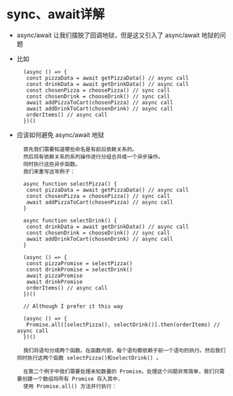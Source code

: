 # sync、await详解 #

- async/await 让我们摆脱了回调地狱，但是这又引入了 async/await 地狱的问题

- 比如

        (async () => {
         const pizzaData = await getPizzaData() // async call
         const drinkData = await getDrinkData() // async call
         const chosenPizza = choosePizza() // sync call
         const chosenDrink = chooseDrink() // sync call
         await addPizzaToCart(chosenPizza) // async call
         await addDrinkToCart(chosenDrink) // async call
         orderItems() // async call
        })()
        
- 应该如何避免 async/await 地狱

        首先我们需要知道哪些命名是有前后依赖关系的。
        然后将有依赖关系的系列操作进行分组合并成一个异步操作。
        同时执行这些异步函数。
        我们来重写这写例子：       
        
        async function selectPizza() {
         const pizzaData = await getPizzaData() // async call
         const chosenPizza = choosePizza() // sync call
         await addPizzaToCart(chosenPizza) // async call
        }

        async function selectDrink() {
         const drinkData = await getDrinkData() // async call
         const chosenDrink = chooseDrink() // sync call
         await addDrinkToCart(chosenDrink) // async call
        }

        (async () => {
         const pizzaPromise = selectPizza()
         const drinkPromise = selectDrink()
         await pizzaPromise
         await drinkPromise
         orderItems() // async call
        })()

        // Although I prefer it this way

        (async () => {
         Promise.all([selectPizza(), selectDrink()].then(orderItems) // async call
        })()
        
        我们将语句分成两个函数。在函数内部，每个语句都依赖于前一个语句的执行。然后我们同时执行这两个函数 selectPizza()和selectDrink() 。

        在第二个例子中我们需要处理未知数量的 Promise。处理这个问题非常简单，我们只需要创建一个数组将所有 Promise 存入其中，
        使用 Promise.all() 方法并行执行：
